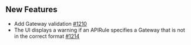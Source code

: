 ## New Features

- Add Gateway validation [#1210](https://github.com/kyma-project/api-gateway/pull/1210)
- The UI displays a warning if an APIRule specifies a Gateway that is not in the correct format [#1214](https://github.com/kyma-project/api-gateway/pull/1214)
